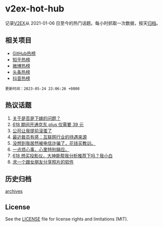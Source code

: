 # v2ex-hot-hub

 记录[V2EX](https://www.v2ex.com/)从 2021-01-06 日至今的热门话题。每小时抓取一次数据，按天[归档](archives)。
 
 ## 相关项目

- [GitHub热榜](https://github.com/snaildev/github-hot-hub)
- [知乎热榜](https://github.com/snaildev/zhihu-hot-hub)
- [微博热榜](https://github.com/snaildev/weibo-hot-hub)
- [头条热榜](https://github.com/snaildev/toutiao-hot-hub)
- [抖音热榜](https://github.com/snaildev/douyin-hot-hub)


 `更新时间：2023-05-24 23:06:26 +0800`

## 热议话题

1. [关于是否是下嫁的问题？](https://www.v2ex.com/t/942489)
1. [618 期间开通京东 plus 仅需要 39 元](https://www.v2ex.com/t/942454)
1. [公司让我提前滚蛋了](https://www.v2ex.com/t/942502)
1. [最近裁员有感：互联网行业的待遇来源](https://www.v2ex.com/t/942555)
1. [没想到我居然被电信诈骗了，花钱买教训。](https://www.v2ex.com/t/942642)
1. [一点烦心事，心里特别膈应。](https://www.v2ex.com/t/942472)
1. [618 想买投影仪，大神能帮我分析推荐下吗？我小白](https://www.v2ex.com/t/942482)
1. [求一个跟女朋友分享照片的软件](https://www.v2ex.com/t/942572)

## 历史归档

[archives](archives)

## License

See the [LICENSE](LICENSE) file for license rights and limitations (MIT).
